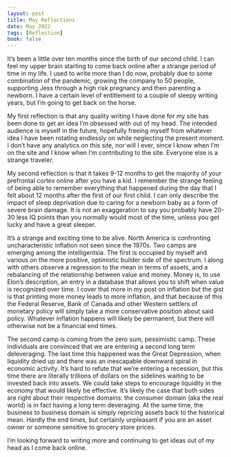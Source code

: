 ```yaml
---
layout: post
title: May Reflections
date: May 2022
tags: [Reflection]
book: false
---
```

It’s been a little over ten months since the birth of our second child. I can feel my upper brain starting to come back online after a strange period of time in my life. I used to write more than I do now, probably due to some combination of the pandemic, growing the company to 50 people, supporting Jess through a high risk pregnancy and then parenting a newborn. I have a certain level of entitlement to a couple of sleepy writing years, but I’m going to get back on the horse.

My first reflection is that any quality writing I have done for my site has been done to get an idea I’m obsessed with out of my head. The intended audience is myself in the future, hopefully freeing myself from whatever idea I have been rotating endlessly on while neglecting the present moment. I don’t have any analytics on this site, nor will I ever, since I know when I’m on the site and I know when I’m contributing to the site. Everyone else is a strange traveler.

My second reflection is that it takes 9-12 months to get the majority of your prefrontal cortex online after you have a kid. I remember the strange feeling of being able to remember everything that happened during the day that I felt about 12 months after the first of our first child. I can only describe the impact of sleep deprivation due to caring for a newborn baby as a form of severe brain damage. It is not an exaggeration to say you probably have 20-30 less IQ points than you normally would most of the time, unless you get lucky and have a great sleeper.

It’s a strange and exciting time to be alive. North America is confronting uncharacteristic inflation not seen since the 1970s. Two camps are emerging among the intelligentsia. The first is occupied by myself and various on the more positive, optimistic builder side of the spectrum. I along with others observe a regression to the mean in terms of assets, and a rebalancing of the relationship between value and money. Money is, to use Elon’s description, an entry in a database that allows you to shift when value is recognized over time. I cover that more in my post on inflation but the gist is that printing more money leads to more inflation, and that because of this the Federal Reserve, Bank of Canada and other Western settlers of monetary policy will simply take a more conservative position about said policy. Whatever inflation happens will likely be permanent, but there will otherwise not be a financial end times.

The second camp is coming from the zero sum, pessimistic camp. These individuals are convinced that we are entering a second long term deleveraging. The last time this happened was the Great Depression, when liquidity dried up and there was an inescapable downward spiral in economic activity. It’s hard to refute that we’re entering a recession, but this time there are literally trillions of dollars on the sidelines waiting to be invested back into assets. We could take steps to encourage liquidity in the economy that would likely be effective. It’s likely the case that both sides are right about their respective domains: the consumer domain (aka the real world) is in fact having a long term deveraging. At the same time, the business to business domain is simply repricing assets back to the historical mean. Hardly the end times, but certainly unpleasant if you are an asset owner or someone sensitive to grocery store prices.

I’m looking forward to writing more and continuing to get ideas out of my head as I come back online.
